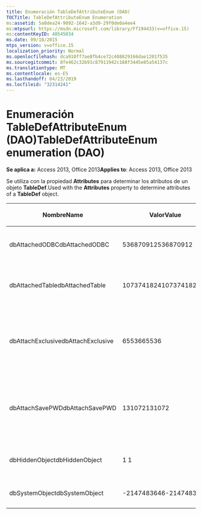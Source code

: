 ```yaml
---
title: Enumeración TableDefAttributeEnum (DAO)
TOCTitle: TableDefAttributeEnum Enumeration
ms:assetid: 5a0dea24-9092-1642-a3d9-29f0de0a4ee4
ms:mtpsurl: https://msdn.microsoft.com/library/Ff194433(v=office.15)
ms:contentKeyID: 48545034
ms.date: 09/18/2015
mtps_version: v=office.15
localization_priority: Normal
ms.openlocfilehash: dca910ff7ae8fb4ce72c488829166dae1201f535
ms.sourcegitcommit: 8fe462c32b91c87911942c188f3445e85a54137c
ms.translationtype: MT
ms.contentlocale: es-ES
ms.lasthandoff: 04/23/2019
ms.locfileid: "32314241"
---
```

# <a name="tabledefattributeenum-enumeration-dao"></a><span data-ttu-id="7d3dc-102">Enumeración TableDefAttributeEnum (DAO)</span><span class="sxs-lookup"><span data-stu-id="7d3dc-102">TableDefAttributeEnum enumeration (DAO)</span></span>


<span data-ttu-id="7d3dc-103">**Se aplica a:** Access 2013, Office 2013</span><span class="sxs-lookup"><span data-stu-id="7d3dc-103">**Applies to**: Access 2013, Office 2013</span></span>

<span data-ttu-id="7d3dc-104">Se utiliza con la propiedad **Attributes** para determinar los atributos de un objeto **TableDef**.</span><span class="sxs-lookup"><span data-stu-id="7d3dc-104">Used with the **Attributes** property to determine attributes of a **TableDef** object.</span></span>

<table>
<colgroup>
<col style="width: 33%" />
<col style="width: 33%" />
<col style="width: 33%" />
</colgroup>
<thead>
<tr class="header">
<th><p><span data-ttu-id="7d3dc-105">Nombre</span><span class="sxs-lookup"><span data-stu-id="7d3dc-105">Name</span></span></p></th>
<th><p><span data-ttu-id="7d3dc-106">Valor</span><span class="sxs-lookup"><span data-stu-id="7d3dc-106">Value</span></span></p></th>
<th><p><span data-ttu-id="7d3dc-107">Descripción</span><span class="sxs-lookup"><span data-stu-id="7d3dc-107">Description</span></span></p></th>
</tr>
</thead>
<tbody>
<tr class="odd">
<td><p><span data-ttu-id="7d3dc-108">dbAttachedODBC</span><span class="sxs-lookup"><span data-stu-id="7d3dc-108">dbAttachedODBC</span></span></p></td>
<td><p><span data-ttu-id="7d3dc-109">536870912</span><span class="sxs-lookup"><span data-stu-id="7d3dc-109">536870912</span></span></p></td>
<td><p><span data-ttu-id="7d3dc-110">Tabla de base de datos ODBC vinculada.</span><span class="sxs-lookup"><span data-stu-id="7d3dc-110">Linked ODBC database table.</span></span></p></td>
</tr>
<tr class="even">
<td><p><span data-ttu-id="7d3dc-111">dbAttachedTable</span><span class="sxs-lookup"><span data-stu-id="7d3dc-111">dbAttachedTable</span></span></p></td>
<td><p><span data-ttu-id="7d3dc-112">1073741824</span><span class="sxs-lookup"><span data-stu-id="7d3dc-112">1073741824</span></span></p></td>
<td><p><span data-ttu-id="7d3dc-113">Tabla de base de datos que no es ODBC vinculada.</span><span class="sxs-lookup"><span data-stu-id="7d3dc-113">Linked non-ODBC database table.</span></span></p></td>
</tr>
<tr class="odd">
<td><p><span data-ttu-id="7d3dc-114">dbAttachExclusive</span><span class="sxs-lookup"><span data-stu-id="7d3dc-114">dbAttachExclusive</span></span></p></td>
<td><p><span data-ttu-id="7d3dc-115">65536</span><span class="sxs-lookup"><span data-stu-id="7d3dc-115">65536</span></span></p></td>
<td><p><span data-ttu-id="7d3dc-116">Abre una tabla de base de datos de Microsoft Access vinculada para uso exclusivo.</span><span class="sxs-lookup"><span data-stu-id="7d3dc-116">Opens a linked Microsoft Access database engine table for exclusive use.</span></span></p></td>
</tr>
<tr class="even">
<td><p><span data-ttu-id="7d3dc-117">dbAttachSavePWD</span><span class="sxs-lookup"><span data-stu-id="7d3dc-117">dbAttachSavePWD</span></span></p></td>
<td><p><span data-ttu-id="7d3dc-118">131072</span><span class="sxs-lookup"><span data-stu-id="7d3dc-118">131072</span></span></p></td>
<td><p><span data-ttu-id="7d3dc-119">Guarda el identificador de usuario y la contraseña para una tabla remota vinculada.</span><span class="sxs-lookup"><span data-stu-id="7d3dc-119">Saves user ID and password for linked remote table.</span></span></p></td>
</tr>
<tr class="odd">
<td><p><span data-ttu-id="7d3dc-120">dbHiddenObject</span><span class="sxs-lookup"><span data-stu-id="7d3dc-120">dbHiddenObject</span></span></p></td>
<td><p><span data-ttu-id="7d3dc-121">1 </span><span class="sxs-lookup"><span data-stu-id="7d3dc-121">1</span></span></p></td>
<td><p><span data-ttu-id="7d3dc-122">Tabla oculta (para uso temporal).</span><span class="sxs-lookup"><span data-stu-id="7d3dc-122">Hidden table (for temporary use).</span></span></p></td>
</tr>
<tr class="even">
<td><p><span data-ttu-id="7d3dc-123">dbSystemObject</span><span class="sxs-lookup"><span data-stu-id="7d3dc-123">dbSystemObject</span></span></p></td>
<td><p><span data-ttu-id="7d3dc-124">-2147483646</span><span class="sxs-lookup"><span data-stu-id="7d3dc-124">-2147483646</span></span></p></td>
<td><p><span data-ttu-id="7d3dc-125">Tabla del sistema.</span><span class="sxs-lookup"><span data-stu-id="7d3dc-125">System table.</span></span></p></td>
</tr>
</tbody>
</table>


